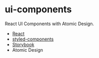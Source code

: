 # ui-components
React UI Components with Atomic Design.

- [React](https://reactjs.org/)
- [styled-components](https://www.styled-components.com/)
- [Storybook](https://storybook.js.org/)
- Atomic Design
